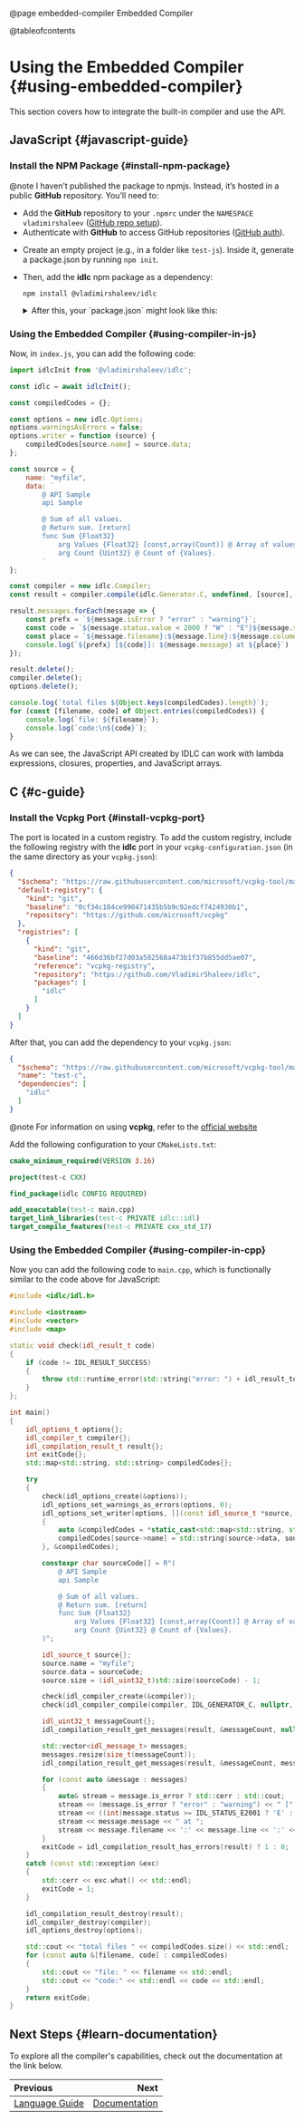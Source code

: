@page embedded-compiler Embedded Compiler

@tableofcontents

# Using the Embedded Сompiler {#using-embedded-compiler}

This section covers how to integrate the built-in compiler and use the API.

## JavaScript {#javascript-guide}

### Install the NPM Package {#install-npm-package}

@note I haven’t published the package to npmjs. Instead, it’s hosted in a public **GitHub** repository. You’ll need to:
* Add the **GitHub** repository to your `.npmrc` under the `NAMESPACE` `vladimirshaleev` ([GitHub repo setup](https://docs.github.com/en/packages/working-with-a-github-packages-registry/working-with-the-npm-registry#installing-a-package)).
* Authenticate with **GitHub** to access GitHub repositories ([GitHub auth](https://docs.github.com/en/packages/working-with-a-github-packages-registry/working-with-the-npm-registry#authenticating-to-github-packages)).

- Create an empty project (e.g., in a folder like `test-js`). Inside it, generate a package.json by running `npm init`.
- Then, add the **idlc** npm package as a dependency:
  ```
  npm install @vladimirshaleev/idlc
  ```
  <details>
  <summary>After this, your `package.json` might look like this:</summary>
  
  ```javascript
  {
    "name": "test-js",
    "main": "index.js",
    "type": "module",
    "description": "",
    "dependencies": {
      "@vladimirshaleev/idlc": "^1.5.12"
    }
  }
  ```
</details>

### Using the Embedded Compiler {#using-compiler-in-js}

Now, in `index.js`, you can add the following code:

```javascript
import idlcInit from '@vladimirshaleev/idlc';

const idlc = await idlcInit();

const compiledCodes = {};

const options = new idlc.Options;
options.warningsAsErrors = false;
options.writer = function (source) {
    compiledCodes[source.name] = source.data;
};

const source = {
    name: "myfile",
    data: `
        @ API Sample
        api Sample

        @ Sum of all values.
        @ Return sum. [return]
        func Sum {Float32}
            arg Values {Float32} [const,array(Count)] @ Array of values.
            arg Count {Uint32} @ Count of {Values}.
        `
};

const compiler = new idlc.Compiler;
const result = compiler.compile(idlc.Generator.C, undefined, [source], options);

result.messages.forEach(message => {
    const prefx = `${message.isError ? "error" : "warning"}`;
    const code = `${message.status.value < 2000 ? "W" : "E"}${message.status.value}`;
    const place = `${message.filename}:${message.line}:${message.column}`;
    console.log(`${prefx} [${code}]: ${message.message} at ${place}`)
});

result.delete();
compiler.delete();
options.delete();

console.log(`total files ${Object.keys(compiledCodes).length}`);
for (const [filename, code] of Object.entries(compiledCodes)) {
    console.log(`file: ${filename}`);
    console.log(`code:\n${code}`);
}
```

As we can see, the JavaScript API created by IDLC can work with lambda expressions, closures, properties, and JavaScript arrays.

## C {#c-guide}

### Install the Vcpkg Port {#install-vcpkg-port}

The port is located in a custom registry. To add the custom registry, include the following registry with the **idlc** port in your `vcpkg-configuration.json` (in the same directory as your `vcpkg.json`):

```json
{
  "$schema": "https://raw.githubusercontent.com/microsoft/vcpkg-tool/main/docs/vcpkg-configuration.schema.json",
  "default-registry": {
    "kind": "git",
    "baseline": "0cf34c184ce990471435b5b9c92edcf7424930b1",
    "repository": "https://github.com/microsoft/vcpkg"
  },
  "registries": [
    {
      "kind": "git",
      "baseline": "466d36bf27d03a502568a473b1f37b855dd5ae07",
      "reference": "vcpkg-registry",
      "repository": "https://github.com/VladimirShaleev/idlc",
      "packages": [
        "idlc"
      ]
    }
  ]
}
```

After that, you can add the dependency to your `vcpkg.json`:

```json
{
  "$schema": "https://raw.githubusercontent.com/microsoft/vcpkg-tool/main/docs/vcpkg.schema.json",
  "name": "test-c",
  "dependencies": [
    "idlc"
  ]
}
```

@note For information on using **vcpkg**, refer to the [official website](https://learn.microsoft.com/vcpkg/)

Add the following configuration to your `CMakeLists.txt`:

```cmake
cmake_minimum_required(VERSION 3.16)

project(test-c CXX)

find_package(idlc CONFIG REQUIRED)

add_executable(test-c main.cpp)
target_link_libraries(test-c PRIVATE idlc::idl)
target_compile_features(test-c PRIVATE cxx_std_17)
```

### Using the Embedded Compiler {#using-compiler-in-cpp}

Now you can add the following code to `main.cpp`, which is functionally similar to the code above for JavaScript:

```cpp
#include <idlc/idl.h>

#include <iostream>
#include <vector>
#include <map>

static void check(idl_result_t code)
{
    if (code != IDL_RESULT_SUCCESS)
    {
        throw std::runtime_error(std::string("error: ") + idl_result_to_string(code));
    }
};

int main()
{
    idl_options_t options{};
    idl_compiler_t compiler{};
    idl_compilation_result_t result{};
    int exitCode{};
    std::map<std::string, std::string> compiledCodes{};

    try
    {
        check(idl_options_create(&options));
        idl_options_set_warnings_as_errors(options, 0);
        idl_options_set_writer(options, [](const idl_source_t *source, idl_data_t data)
        {
            auto &compiledCodes = *static_cast<std::map<std::string, std::string>*>(data);
            compiledCodes[source->name] = std::string(source->data, source->size);
        }, &compiledCodes);

        constexpr char sourceCode[] = R"(
            @ API Sample
            api Sample

            @ Sum of all values.
            @ Return sum. [return]
            func Sum {Float32}
                arg Values {Float32} [const,array(Count)] @ Array of values.
                arg Count {Uint32} @ Count of {Values}.
        )";

        idl_source_t source{};
        source.name = "myfile";
        source.data = sourceCode;
        source.size = (idl_uint32_t)std::size(sourceCode) - 1;

        check(idl_compiler_create(&compiler));
        check(idl_compiler_compile(compiler, IDL_GENERATOR_C, nullptr, 1, &source, options, &result));

        idl_uint32_t messageCount{};
        idl_compilation_result_get_messages(result, &messageCount, nullptr);

        std::vector<idl_message_t> messages;
        messages.resize(size_t(messageCount));
        idl_compilation_result_get_messages(result, &messageCount, messages.data());

        for (const auto &message : messages)
        {
            auto& stream = message.is_error ? std::cerr : std::cout;
            stream << (message.is_error ? "error" : "warning") << " [";
            stream << ((int)message.status >= IDL_STATUS_E2001 ? 'E' : 'W') << (int)message.status << "]: ";
            stream << message.message << " at ";
            stream << message.filename << ':' << message.line << ':' << message.column << std::endl;
        }
        exitCode = idl_compilation_result_has_errors(result) ? 1 : 0;
    }
    catch (const std::exception &exc)
    {
        std::cerr << exc.what() << std::endl;
        exitCode = 1;
    }

    idl_compilation_result_destroy(result);
    idl_compiler_destroy(compiler);
    idl_options_destroy(options);

    std::cout << "total files " << compiledCodes.size() << std::endl;
    for (const auto &[filename, code] : compiledCodes)
    {
        std::cout << "file: " << filename << std::endl;
        std::cout << "code:" << std::endl << code << std::endl;
    }
    return exitCode;
}
```

## Next Steps {#learn-documentation}

To explore all the compiler's capabilities, check out the documentation at the link below.

<div class="section_buttons">

| Previous                              |                         Next |
|:--------------------------------------|-----------------------------:|
| [Language Guide](language-guide.html) | [Documentation](topics.html) |

</div>
